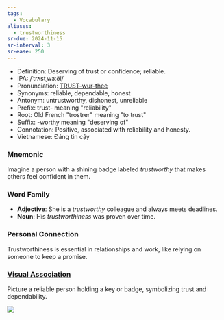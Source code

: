 ```yaml
---
tags:
  - Vocabulary
aliases:
  - trustworthiness
sr-due: 2024-11-15
sr-interval: 3
sr-ease: 250
---
```


- Definition: Deserving of trust or confidence; reliable.
- IPA: /ˈtrʌstˌwɜːði/
- Pronunciation: [TRUST-wur-thee](https://www.google.com/search?q=how+to+pronounce+trustworthy)
- Synonyms: reliable, dependable, honest
- Antonym: untrustworthy, dishonest, unreliable
- Prefix: trust- meaning "reliability"
- Root: Old French "trostrer" meaning "to trust"
- Suffix: -worthy meaning "deserving of"
- Connotation: Positive, associated with reliability and honesty.
- Vietnamese: Đáng tin cậy

### Mnemonic

Imagine a person with a shining badge labeled *trustworthy* that makes others feel confident in them.

### Word Family

- **Adjective**: She is a *trustworthy* colleague and always meets deadlines.
- **Noun**: His *trustworthiness* was proven over time.

### Personal Connection

Trustworthiness is essential in relationships and work, like relying on someone to keep a promise.

### [Visual Association](https://www.google.com/search?tbm=isch&q=trustworthy)

Picture a reliable person holding a key or badge, symbolizing trust and dependability.

![](https://www.strategy-business.com/media/image/42124928_1000x500.jpg)

